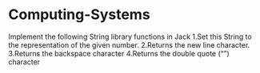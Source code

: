 # Computing-Systems



Implement the following String library functions in Jack
1.Set this String to the representation of the given number.
2.Returns the new line character.
3.Returns the backspace character
4.Returns the double quote (“”) character
